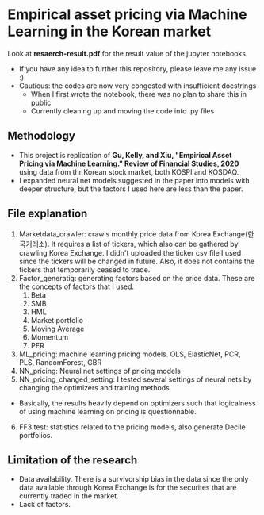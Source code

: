 # Empirical asset pricing via Machine Learning in the Korean market
Look at **resaerch-result.pdf** for the result value of the jupyter notebooks.

- If you have any idea to further this repository, please leave me any issue :)
- Cautious: the codes are now very congested with insufficient docstrings
    - When I first wrote the notebook, there was no plan to share this in public
    - Currently cleaning up and moving the code into .py files

## Methodology
- This project is replication of **Gu, Kelly, and Xiu, "Empirical Asset Pricing via Machine Learning." Review of Financial Studies, 2020** using data from thr Korean stock market, both KOSPI and KOSDAQ.
- I expanded neural net models suggested in the paper into models with deeper structure, but the factors I used here are less than the paper.


## File explanation
1. Marketdata_crawler: crawls monthly price data from Korea Exchange(한국거래소). It requires a list of tickers, which also can be gathered by crawling Korea Exchange. I didn't uploaded the ticker csv file I used since the tickers will be changed in future. Also, it does not contains the tickers that temporarily ceased to trade.
2. Factor_generatig: generating factors based on the price data. These are the concepts of factors that I used.
    1. Beta
    2. SMB
    3. HML
    4. Market portfolio
    5. Moving Average
    6. Momentum
    7. PER
3. ML_pricing: machine learning pricing models. OLS, ElasticNet, PCR, PLS, RandomForest, GBR
4. NN_pricing: Neural net settings of pricing models
5. NN_pricing_changed_setting: I tested several settings of neural nets by changing the optimizers and training methods
  - Basically, the results heavily depend on optimizers such that logicalness of using machine learning on pricing is questionnable.
6. FF3 test: statistics related to the pricing models, also generate Decile portfolios.
 


## Limitation of the research
- Data availability. There is a survivorship bias in the data since the only data available through Korea Exchange is for the securites that are currently traded in the market.
- Lack of factors.
